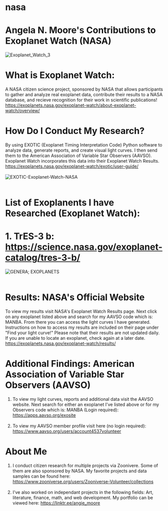 # nasa
# Angela N. Moore's Contributions to Exoplanet Watch (NASA)
![Exoplanet_Watch_3](https://github.com/user-attachments/assets/f1847e83-7011-45f8-b8e1-5218ccd9243a)
<br>
# What is Exoplanet Watch: 
A NASA citizen science project, sponsored by NASA that allows participants to gather and analyze real exoplanet data, contribute their results to a NASA database, and recieve recognition for their work in scientific publications!
<br>
https://exoplanets.nasa.gov/exoplanet-watch/about-exoplanet-watch/overview/
<br>
# How Do I Conduct My Research?
By using EXOTIC (Exoplanet Timing Interpretation Code) Python software to analyze data, generate reports, and create visual light curves.  I then send them to the American Association of Variable Star Observers (AAVSO). Exoplanet Watch incorporates this data into their Exoplanet Watch Results.
<br>
https://exoplanets.nasa.gov/exoplanet-watch/exotic/user-guide/
<br>
<br>
![EXOTIC-Exoplanet-Watch-NASA](https://github.com/user-attachments/assets/3bb90e63-2d81-40cc-ab98-5635f5c2c719)
<br>
<br>
# List of Exoplanents I have Researched (Exoplanet Watch):
# 1. TrES-3 b: https://science.nasa.gov/exoplanet-catalog/tres-3-b/
![GENERA; EXOPLANETS](https://github.com/user-attachments/assets/c28b3b28-2beb-4fcb-a94a-83e31045982e)
<br>
<br>
# Results: NASA's Official Website
To view my results visit NASA's Exoplanet Watch Results page.  Next click on any exoplanet listed above and search for my AAVSO code which is: MANBA.  From there you can access the light curves I have generated.  Instructions on how to access my results are included on their page under "Find your light curve!"  Please note that their results are not updated daily.  If you are unable to locate an exoplanet, check again at a later date.  
https://exoplanets.nasa.gov/exoplanet-watch/results/
<br>
# Additional Findings: American Association of Variable Star Observers (AAVSO) 
1. To view my light curves, reports and additional data visit the AAVSO website.  Next search for either an exoplanet I've listed above or for my Observers code which is: MANBA (Login required): https://apps.aavso.org/exosite <br><br>
2. To view my AAVSO member profile visit here (no login required): https://www.aavso.org/users/account4537volunteer

# About Me
1. I conduct citizen research for multiple projects via Zoonivere.  Some of them are also sponsored by NASA.  My favorite projects and data samples can be found here:
https://www.zooniverse.org/users/Zooniverse-Volunteer/collections<br><br>
2. I've also worked on independant projects in the following fields: Art, literature, finance, math, and web development.  My portfolio can be viewed here:
https://linktr.ee/angie_moore
